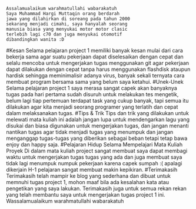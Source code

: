	Assalamualaikum warahmatullahi wabarakatuh
	Saya Muhammad Hargi Muttaqin orang berdarah
	jawa yang dilahirkan di soreang pada tahun 2000
	sekarang menjadi cimahi, saya hanyalah seorang
	manusia biasa yang menyukai motor motor clasic
	terlebih lagi c70 dan juga menyukai otomotif
	dibandingkan wanita :D

#Kesan
	Selama pelajaran project 1 memiliki banyak kesan mulai dari cara bekerja sama
agar suatu pekerjaan dapat diselesaikan dengan cepat dan selalu mencoba untuk
mengerjakan tugas menggunakan git agar pekerjaan dapat dilakukan dengan cepat
tanpa harus menggunakan flashdisk ataupun hardisk sehingga meminimalisir adanya
virus, banyak sekali ternyata cara membuat program bersama sama yang belum saya 
ketahui.
#Unek-Unek
	Selama pelajaran project 1 saya merasa sangat capek akan banyaknya tugas pada hari pertama sudah disuruh untuk melakukan tes mengetik, belum lagi tiap pertemuan terdapat task yang cukup banyak, tapi semua itu dilakukan agar kita menjadi seorang programer yang terlatih dan cepat dalam melaksanakan tugas.
#Tips & Trik
	Tips dan trik yang dilakukan untuk melewati mata kuliah ini
	adalah jangan lupa untuk mendengarkan lagu yang disukai dan
	biasa digunakan untuk mengerjakan tugas, dan jangan menanti
	nantikan tugas agar tidak menjadi tugas yang menumpuk dan
	jangan menganggap tugas-tugas yang diberikan sebagai beban
	tetapi tetap bawa enjoy dan happy saja.
#Pelajaran Hidup Selama Mempelajari Mata Kuliah Proyek
	Di dalam mata kuliah project sangat membuat saya dapat membagi
	waktu untuk mengerjakan tugas tugas yang ada dan juga membuat
	saya tidak lagi menumpuk numpuk pekerjaan karena capek sumpah :(
	apalagi dikerjain H-1 pelajaran sangat membuat makin kepikiran.
#Terimakasih
	Terimakasih telah mampir ke blog yang sederhana dan dibuat untuk
	memnuhi tugas project 1, mohon maaf bila ada kesalahan kata atau
	pengetikan yang saya lakukan.
	Terimakasih juga untuk semua rekan rekan yang telah membantu saya
	 untuk mengerjakan tugas project 1 ini.
	 Wassalamualaikum warahmatullahi wabarakatuh